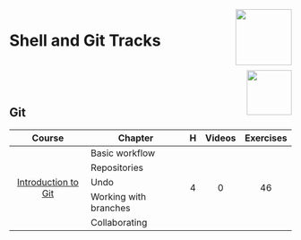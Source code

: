 <img align="right" width="100" src="https://github.com/cs-MohamedAyman/DataCamp-Tracks/blob/master/org-logos/datacamp.jpg">

# Shell and Git Tracks

<br>
<img align="right" width="80" height="80" src="https://github.com/cs-MohamedAyman/DataCamp-Tracks/blob/master/org-logos/git.jpg">
<br><br>

## Git

<table>
    <thead>
        <tr>
            <th width="40%">Course</th>
            <th width="60%">Chapter</th>
            <th>H</th>
            <th>Videos</th>
            <th>Exercises</th>
        </tr>
    </thead>
    <tbody>
            <tr>
                <td rowspan=5 align=center>
<a href="https://learn.datacamp.com/courses/introduction-to-git">Introduction to Git</a><br>
                <td align="left">Basic workflow</td>
                <td rowspan=5 align="center">4</td>
                <td rowspan=5 align="center">0</td>
                <td rowspan=5 align="center">46</td>
                </td>
            </tr>
            <tr>
                <td align="left">Repositories</td>
            </tr>
            <tr>
                <td align="left">Undo</td>
            </tr>
            <tr>
                <td align="left">Working with branches</td>
            </tr>
            <tr>
                <td align="left">Collaborating</td>
            </tr>
    </tbody>
</table>
